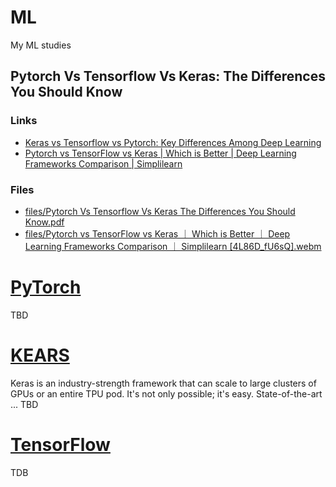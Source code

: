 # ML
My ML studies




## Pytorch Vs Tensorflow Vs Keras: The Differences You Should Know


### Links
* [Keras vs Tensorflow vs Pytorch: Key Differences Among Deep Learning](https://www.simplilearn.com/keras-vs-tensorflow-vs-pytorch-article)
* [Pytorch vs TensorFlow vs Keras | Which is Better | Deep Learning Frameworks Comparison | Simplilearn](https://youtu.be/4L86D_fU6sQ)


### Files
* [files/Pytorch Vs Tensorflow Vs Keras The Differences You Should Know.pdf](files/Pytorch%20Vs%20Tensorflow%20Vs%20Keras%20The%20Differences%20You%20Should%20Know.pdf)
* [files/Pytorch vs TensorFlow vs Keras ｜ Which is Better ｜ Deep Learning Frameworks Comparison ｜ Simplilearn [4L86D_fU6sQ].webm](files/Pytorch%20vs%20TensorFlow%20vs%20Keras%20｜%20Which%20is%20Better%20｜%20Deep%20Learning%20Frameworks%20Comparison%20｜%20Simplilearn%20[4L86D_fU6sQ].webm)




# [PyTorch](https://pytorch.org/)
TBD




# [KEARS](https://keras.io/)
Keras is an industry-strength framework that can scale to large clusters of GPUs or an entire TPU pod. It's not only possible; it's easy. State-of-the-art ...
TBD




# [TensorFlow](https://www.tensorflow.org/)
TDB

